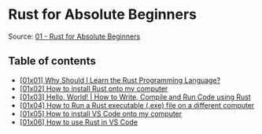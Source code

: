 # Rust for Absolute Beginners

Source: [01 - Rust for Absolute Beginners](https://www.youtube.com/watch?v=VjfTECJvxfo&list=PLewu3tKOwueeIcEAMEKREcLixhTrucKMw)

## Table of contents

- [[01x01] Why Should I Learn the Rust Programming Language?](01x01/README.md)
- [[01x02] How to install Rust onto my computer](01x02/README.md)
- [[01x03] Hello, World! | How to Write, Compile and Run Code using Rust](01x03/README.md)
- [[01x04] How to Run a Rust executable (.exe) file on a different computer](01x04/README.md)
- [[01x05] How to install VS Code onto my computer](01x05/README.md)
- [[01x06] How to use Rust in VS Code](01x06/README.md)
